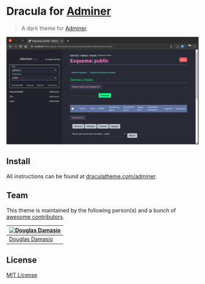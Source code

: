 # Dracula for [Adminer](https://www.adminer.org/)

> A dark theme for [Adminer](https://www.adminer.org/).

![Screenshot](./screenshot.png)

## Install

All instructions can be found at [draculatheme.com/adminer](https://draculatheme.com/adminer).

## Team

This theme is maintained by the following person(s) and a bunch of [awesome contributors](https://github.com/dracula/adminer/graphs/contributors).

|[![Douglas Damasio](https://avatars1.githubusercontent.com/u/57931045?s=70&u=c24a9ea2ba77986b905813280b3b87c15acc1f9b&v=4)](https://github.com/douglasdamasio) |
|--- |
|[Douglas Damasio](https://github.com/douglasdamasio) |

## License

[MIT License](./LICENSE)

